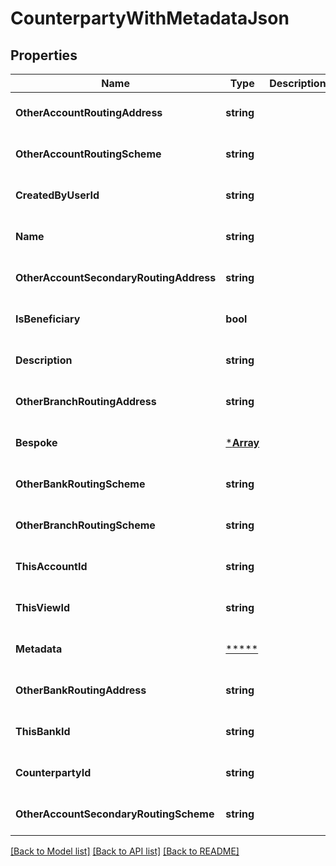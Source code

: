 # CounterpartyWithMetadataJson

## Properties
Name | Type | Description | Notes
------------ | ------------- | ------------- | -------------
**OtherAccountRoutingAddress** | **string** |  | [optional] [default to null]
**OtherAccountRoutingScheme** | **string** |  | [optional] [default to null]
**CreatedByUserId** | **string** |  | [optional] [default to null]
**Name** | **string** |  | [optional] [default to null]
**OtherAccountSecondaryRoutingAddress** | **string** |  | [optional] [default to null]
**IsBeneficiary** | **bool** |  | [optional] [default to null]
**Description** | **string** |  | [optional] [default to null]
**OtherBranchRoutingAddress** | **string** |  | [optional] [default to null]
**Bespoke** | [***Array**](array.md) |  | [optional] [default to null]
**OtherBankRoutingScheme** | **string** |  | [optional] [default to null]
**OtherBranchRoutingScheme** | **string** |  | [optional] [default to null]
**ThisAccountId** | **string** |  | [optional] [default to null]
**ThisViewId** | **string** |  | [optional] [default to null]
**Metadata** | [*****](.md) |  | [optional] [default to null]
**OtherBankRoutingAddress** | **string** |  | [optional] [default to null]
**ThisBankId** | **string** |  | [optional] [default to null]
**CounterpartyId** | **string** |  | [optional] [default to null]
**OtherAccountSecondaryRoutingScheme** | **string** |  | [optional] [default to null]

[[Back to Model list]](../README.md#documentation-for-models) [[Back to API list]](../README.md#documentation-for-api-endpoints) [[Back to README]](../README.md)

